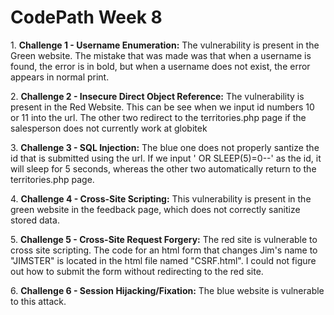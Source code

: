 # CodePath Week 8

1\. **Challenge 1 - Username Enumeration:** The vulnerability is present in the Green website. The mistake that was made was that when a username is found, the error is in bold, but when a username does not exist, the error appears in normal print.

2\. **Challenge 2 - Insecure Direct Object Reference:** The vulnerability is present in the Red Website. This can be see when we input id numbers 10 or 11 into the url. The other two redirect to the territories.php page if the salesperson does not currently work at globitek

3\. **Challenge 3 - SQL Injection:** The blue one does not properly santize the id that is submitted using the url. If we input ' OR SLEEP(5)=0--' as the id, it will sleep for 5 seconds, whereas the other two automatically return to the territories.php page.

4\. **Challenge 4 - Cross-Site Scripting:** This vulnerability is present in the green website in the feedback page, which does not correctly sanitize stored data.

5\. **Challenge 5 - Cross-Site Request Forgery:** The red site is vulnerable to cross site scripting. The code for an html form that changes Jim's name to "JIMSTER" is located in the html file named "CSRF.html". I could not figure out how to submit the form without redirecting to the red site.

6\. **Challenge 6 - Session Hijacking/Fixation:** The blue website is vulnerable to this attack.